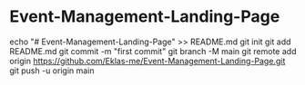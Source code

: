 # Event-Management-Landing-Page
echo "# Event-Management-Landing-Page" >> README.md
git init
git add README.md
git commit -m "first commit"
git branch -M main
git remote add origin https://github.com/Eklas-me/Event-Management-Landing-Page.git
git push -u origin main